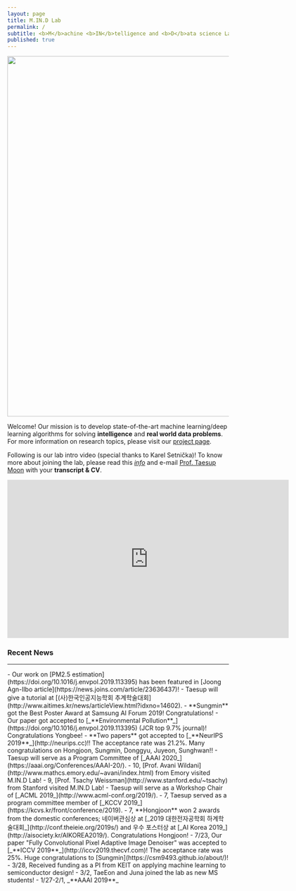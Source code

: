 ```yaml
---
layout: page
title: M.IN.D Lab
permalink: /
subtitle: <b>M</b>achine <b>IN</b>telligence and <b>D</b>ata science Laboratory
published: true
---
```

<img src="img/front.png" width="820" align="center"/>

Welcome! Our mission is to develop state-of-the-art machine learning/deep learning algorithms for solving **intelligence** and **real world data problems**. For more information on research topics, please visit our [project page](projects/project). 

Following is our lab intro video (special thanks to Karel Setnička)! To know more about joining the lab, please read this [*info*](info.md) and e-mail [Prof. Taesup Moon](people/pi.md) with your **transcript & CV**. 
<iframe src="https://player.vimeo.com/video/257239184" width="640" height="360" frameborder="0" webkitallowfullscreen mozallowfullscreen allowfullscreen></iframe>

### Recent News
<hr>
- Our work on [PM2.5 estimation](https://doi.org/10.1016/j.envpol.2019.113395) has been featured in [Joong Agn-Ilbo article](https://news.joins.com/article/23636437)!
- Taesup will give a tutorial at [(사)한국인공지능학회 추계학술대회](http://www.aitimes.kr/news/articleView.html?idxno=14602).
- **Sungmin** got the Best Poster Award at Samsung AI Forum 2019! Congratulations!
- Our paper got accepted to [_**Environmental Pollution**_](https://doi.org/10.1016/j.envpol.2019.113395) (JCR top 9.7% journal)! Congratulations Yongbee!
- **Two papers** got accepted to [_**NeurIPS 2019**_](http://neurips.cc)!! The acceptance rate was 21.2%. Many congratulations on Hongjoon, Sungmin, Donggyu, Juyeon, Sunghwan!!
- Taesup will serve as a Program Committee of [_AAAI 2020_](https://aaai.org/Conferences/AAAI-20/).
- 10, [Prof. Avani Wildani](http://www.mathcs.emory.edu/~avani/index.html) from Emory visited M.IN.D Lab!
- 9, [Prof. Tsachy Weissman](http://www.stanford.edu/~tsachy) from Stanford visited M.IN.D Lab!
- Taesup will serve as a Workshop Chair of [_ACML 2019_](http://www.acml-conf.org/2019/).
- 7, Taesup served as a program committee member of [_KCCV 2019_](https://kcvs.kr/front/conference/2019).
- 7, **Hongjoon** won 2 awards from the domestic conferences; 네이버관심상 at [_2019 대한전자공학회 하계학술대회_](http://conf.theieie.org/2019s/) and 우수 포스터상 at [_AI Korea 2019_](http://aisociety.kr/AIKOREA2019/). Congratulations Hongjoon!
- 7/23, Our paper "Fully Convolutional Pixel Adaptive Image Denoiser" was accepted to [_**ICCV 2019**_](http://iccv2019.thecvf.com)! The acceptance rate was 25%. Huge congratulations to [Sungmin](https://csm9493.github.io/about/)!
- 3/28, Received funding as a PI from KEIT on applying machine learning to semiconductor design!
- 3/2, TaeEon and Juna joined the lab as new MS students!
- 1/27-2/1, _**AAAI 2019**_
